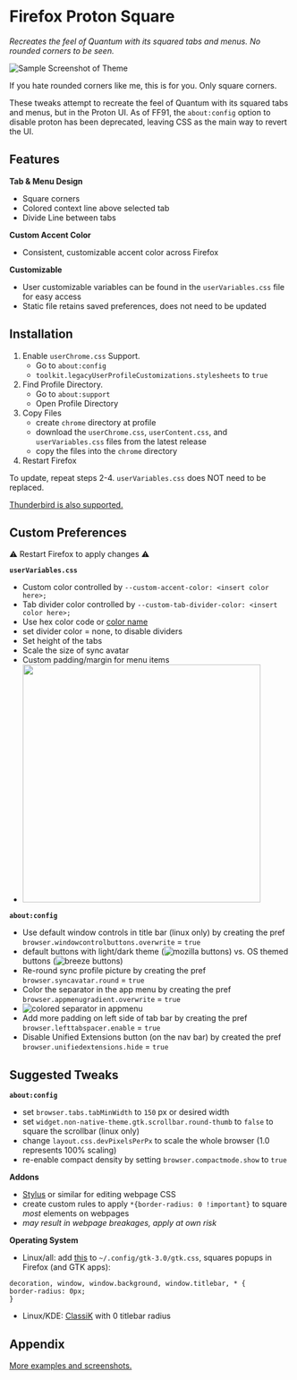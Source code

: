 # Firefox Proton Square
*Recreates the feel of Quantum with its squared tabs and menus. No rounded corners to be seen.*



![Sample Screenshot of Theme](https://raw.githubusercontent.com/leadweedy/Firefox-Proton-Square/main/images/ff_protonbutquantum.png "Sample Screenshot")

  If you hate rounded corners like me, this is for you. Only square corners.
  
  These tweaks attempt to recreate the feel of Quantum with its squared tabs and menus, but in the Proton UI. As of FF91, the `about:config` option to disable proton has been deprecated, leaving CSS as the main way to revert the UI.

## Features

**Tab & Menu Design**
  - Square corners
  - Colored context line above selected tab
  - Divide Line between tabs

**Custom Accent Color**
  - Consistent, customizable accent color across Firefox

**Customizable**
  - User customizable variables can be found in the `userVariables.css` file for easy access
  - Static file retains saved preferences, does not need to be updated
   
  
## Installation

  1. Enable `userChrome.css` Support.
     - Go to `about:config`
     - `toolkit.legacyUserProfileCustomizations.stylesheets` to `true`
  2. Find Profile Directory.
     - Go to `about:support`
     - Open Profile Directory
  3. Copy Files
     - create `chrome` directory at profile
     - download the `userChrome.css`, `userContent.css`, and `userVariables.css` files from the latest release
     - copy the files into the `chrome` directory
  4. Restart Firefox

To update, repeat steps 2-4. `userVariables.css` does NOT need to be replaced.

[Thunderbird is also supported.](../../wiki/Thunderbird-Install)
 
 
## Custom Preferences
⚠️ Restart Firefox to apply changes ⚠️

**`userVariables.css`**

  - Custom color controlled by `--custom-accent-color: <insert color here>;`
  - Tab divider color controlled by `--custom-tab-divider-color: <insert color here>;`
  - Use hex color code or [color name](https://www.w3schools.com/cssref/css_colors.asp)
  - set divider color = none, to disable dividers
  - Set height of the tabs
  - Scale the size of sync avatar
  - Custom padding/margin for menu items
  - <img src="https://raw.githubusercontent.com/leadweedy/Firefox-Proton-Square/main/images/padding%20reference.png" width="425">
  
**`about:config`**
  - Use default window controls in title bar (linux only) by creating the pref `browser.windowcontrolbuttons.overwrite` = `true`
  - default buttons with light/dark theme (![mozilla buttons](https://raw.githubusercontent.com/leadweedy/Firefox-Proton-Square/main/images/mozilla_buttons.png)) vs. OS themed buttons (![breeze buttons](https://raw.githubusercontent.com/leadweedy/Firefox-Proton-Square/main/images/breeze_buttons.png))
  - Re-round sync profile picture by creating the pref `browser.syncavatar.round` = `true`
  - Color the separator in the app menu by creating the pref `browser.appmenugradient.overwrite` = `true`
  - ![colored separator in appmenu](https://raw.githubusercontent.com/leadweedy/Firefox-Proton-Square/main/images/appmenu_gradient.png)
  - Add more padding on left side of tab bar by creating the pref `browser.lefttabspacer.enable` = `true` 
  - Disable Unified Extensions button (on the nav bar) by created the pref `browser.unifiedextensions.hide` = `true`



## Suggested Tweaks 
**`about:config`**
  - set `browser.tabs.tabMinWidth` to `150` px or desired width
  - set `widget.non-native-theme.gtk.scrollbar.round-thumb` to `false` to square the scrollbar (linux only)
  - change `layout.css.devPixelsPerPx` to scale the whole browser (1.0 represents 100% scaling)
  - re-enable compact density by setting `browser.compactmode.show` to `true`


**Addons**
  - [Stylus](https://addons.mozilla.org/en-US/firefox/addon/styl-us/) or similar for editing webpage CSS
  - create custom rules to apply `*{border-radius: 0 !important}` to square *most* elements on webpages
  - *may result in webpage breakages, apply at own risk*

**Operating System**
  - Linux/all: add [this](https://github.com/leadweedy/Firefox-Proton-Square/issues/7) to `~/.config/gtk-3.0/gtk.css`, squares popups in Firefox (and GTK apps):
  ```
decoration, window, window.background, window.titlebar, * {
border-radius: 0px;
}
  ```
  - Linux/KDE: [ClassiK](https://github.com/paulmcauley/classik) with 0 titlebar radius


## Appendix

[More examples and screenshots.](../../wiki/Appendix)

